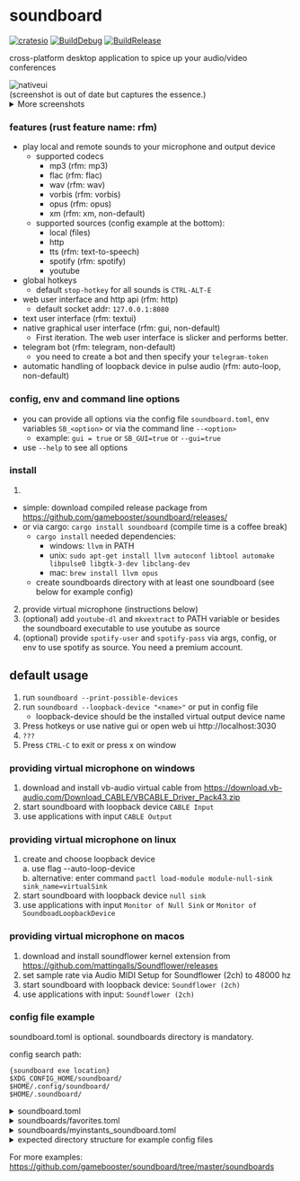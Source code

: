 # soundboard

[![cratesio](https://img.shields.io/crates/v/soundboard.svg)](https://crates.io/crates/soundboard)
[![BuildDebug](https://github.com/gamebooster/soundboard/workflows/BuildDebug/badge.svg)](https://github.com/gamebooster/soundboard/actions?query=workflow%3ABuildDebug)
[![BuildRelease](https://github.com/gamebooster/soundboard/workflows/BuildRelease/badge.svg)](https://github.com/gamebooster/soundboard/actions?query=workflow%3ABuildRelease)

cross-platform desktop application to spice up your audio/video conferences

  <img alt="nativeui" src="https://i.imgur.com/5OBElu2.png"/>
  <figcaption>(screenshot is out of date but captures the essence.)</figcaption>

<details>
  <summary>More screenshots</summary>

<p float="left">
  <img alt="webui" title="webui" src="https://i.imgur.com/4AD4DNp.png" width="55%" />
  <img alt="telegram" title="telegram" src="https://i.imgur.com/o9WByEN.jpg" width="44%" /><img alt="textui" title="textui" src="https://i.imgur.com/5R3kHlM.png"> <img alt="gui" title="gui" src="https://i.imgur.com/RvVZrzn.png"> <figcaption>webui, telegram-bot, textui and gui</figcaption>
</p>

</details>

### features (rust feature name: rfm)

- play local and remote sounds to your microphone and output device
  - supported codecs
    - mp3 (rfm: mp3)
    - flac (rfm: flac)
    - wav (rfm: wav)
    - vorbis (rfm: vorbis)
    - opus (rfm: opus)
    - xm (rfm: xm, non-default)
  - supported sources (config example at the bottom):
    - local (files)
    - http
    - tts (rfm: text-to-speech)
    - spotify (rfm: spotify)
    - youtube
- global hotkeys
  - default `stop-hotkey` for all sounds is `CTRL-ALT-E`
- web user interface and http api (rfm: http)
  - default socket addr: `127.0.0.1:8080`
- text user interface (rfm: textui)
- native graphical user interface (rfm: gui, non-default)
  - First iteration. The web user interface is slicker and performs better.
- telegram bot (rfm: telegram, non-default)
  - you need to create a bot and then specify your `telegram-token`
- automatic handling of loopback device in pulse audio (rfm: auto-loop, non-default)

### config, env and command line options

- you can provide all options via the config file `soundboard.toml`, env variables `SB_<option>` or via the command line `--<option>`
  - example: `gui = true` or `SB_GUI=true` or `--gui=true`
- use `--help` to see all options

### install

1. 
  * simple: download compiled release package from https://github.com/gamebooster/soundboard/releases/
  * or via cargo: `cargo install soundboard` (compile time is a coffee break)
    * `cargo install` needed dependencies:
      * windows: `llvm` in PATH  
      * unix: `sudo apt-get install llvm autoconf libtool automake libpulse0 libgtk-3-dev libclang-dev`
      * mac: `brew install llvm opus`
    * create soundboards directory with at least one soundboard (see below for example config)
2. provide virtual microphone (instructions below)
3. (optional) add `youtube-dl` and `mkvextract` to PATH variable or besides the soundboard executable to use youtube as source
4. (optional) provide `spotify-user` and `spotify-pass` via args, config, or env to use spotify as source. You need a premium account.

## default usage

1. run `soundboard --print-possible-devices`
2. run `soundboard --loopback-device "<name>"` or put in config file
   - loopback-device should be the installed virtual output device name
3. Press hotkeys or use native gui or open web ui http://localhost:3030
4. `???`
5. Press `CTRL-C` to exit or press x on window

### providing virtual microphone on windows

1. download and install vb-audio virtual cable from https://download.vb-audio.com/Download_CABLE/VBCABLE_Driver_Pack43.zip
2. start soundboard with loopback device `CABLE Input`
3. use applications with input `CABLE Output`

### providing virtual microphone on linux

1. create and choose loopback device  
   a. use flag --auto-loop-device  
   b. alternative: enter command `pactl load-module module-null-sink sink_name=virtualSink`
2. start soundboard with loopback device `null sink`
3. use applications with input `Monitor of Null Sink` or `Monitor of SoundboadLoopbackDevice`

### providing virtual microphone on macos

1. download and install soundflower kernel extension from https://github.com/mattingalls/Soundflower/releases
2. set sample rate via Audio MIDI Setup for Soundflower (2ch) to 48000 hz
3. start soundboard with loopback device: `Soundflower (2ch)`
4. use applications with input: `Soundflower (2ch)`

### config file example

soundboard.toml is optional. soundboards directory is mandatory.

config search path:

```
{soundboard exe location}
$XDG_CONFIG_HOME/soundboard/
$HOME/.config/soundboard/
$HOME/.soundboard/
```

<details>
  <summary>soundboard.toml</summary>

```
# input_device = "Mikrofonarray (Realtek High Definition Audio(SST))" # optional else default device
# output_device = "Speaker/HP (Realtek High Definition Audio(SST))" # optional else default device
loopback_device = "CABLE Input (VB-Audio Virtual Cable)" # required: change to your virtual loopback output

stop_hotkey = "CTRL-ALT-E" # stop all sound
```

</details>

<details>
  <summary>soundboards/favorites.toml</summary>

```
name = 'favorites'
position = 0 # always position ahead of other soundboards

[[sound]]
name = 'steam incoming'
source = {http = {url = 'https://www.myinstants.com/media/sounds/message_2.mp3'}}

[[sound]]
hotkey = 'CTRL-P'
name = 'Nicht so tief, Rüdiger!'
source = {local = {path = 'nicht-so-tief-rudiger.mp3'}}

[[sound]]
end = 10.5 # end sound timestamp, supported for all sources
name = "Sound of Silence"
source = {spotify = {id = "5y788ya4NvwhBznoDIcXwK"}}
start = 2 # start sound timestamp, supported for all sources

[[sound]]
end = 18.5
name = "dreams"
source = {youtube = {id = "ZXsQAXx_ao0"}}
start = 14

[[sound]]
end = 58
name = "tired"
source = {youtube = {id = "ZXsQAXx_ao0"}}
start = 53

[[sound]]
name = '''Looks Like You're F'd'''
source = {http = {url = 'https://www.soundboard.com/handler/playTrack.ashx?id=893190', headers = [{name = 'referer', value = 'https://www.soundboard.com/'}]}}

[[sound]]
name = "Hello World"
source = {tts = {ssml = '''
<speak>
Hello World!
</speak>
''', lang = "en-GB"}}
```

</details>

<details>
  <summary>soundboards/myinstants_soundboard.toml</summary>

```
name = "Myinstants.com"

[[sound]]
name = 'Falcon Punch'
source = {http = {url = 'https://www.myinstants.com//media/sounds/falconpunch.swf.mp3'}}

[[sound]]
name = 'Knaller'
source = {http = {url = 'https://www.myinstants.com//media/sounds/videoplayback-2-online-audio-converter.mp3'}}
```

</details>

<details>
  <summary>expected directory structure for example config files</summary>

```
soundboard.toml
soundboards/
  favorites/
    nicht-so-tief-rudiger.mp3
  favorites.toml
  myinstants_soundboard.toml
```

</details>

For more examples: https://github.com/gamebooster/soundboard/tree/master/soundboards
